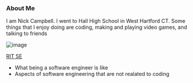 ### About Me
I am Nick Campbell. I went to Hall High School in West Hartford CT. Some things that I enjoy doing are coding, making and playing video games, and talking to friends

![image](https://www.sweetestmenu.com/wp-content/uploads/2018/08/oreoicecream8.jpg)

[RIT SE](http://www.se.rit.edu/)

- What being a software engineer is like
- Aspects of software engineering that are not realated to coding
